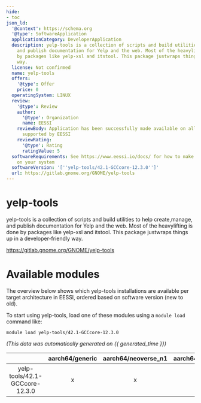 ```yaml
---
hide:
- toc
json_ld:
  '@context': https://schema.org
  '@type': SoftwareApplication
  applicationCategory: DeveloperApplication
  description: yelp-tools is a collection of scripts and build utilities to help create,manage,
    and publish documentation for Yelp and the web. Most of the heavylifting is done
    by packages like yelp-xsl and itstool. This package justwraps things up in a developer-friendly
    way.
  license: Not confirmed
  name: yelp-tools
  offers:
    '@type': Offer
    price: 0
  operatingSystem: LINUX
  review:
    '@type': Review
    author:
      '@type': Organization
      name: EESSI
    reviewBody: Application has been successfully made available on all architectures
      supported by EESSI
    reviewRating:
      '@type': Rating
      ratingValue: 5
  softwareRequirements: See https://www.eessi.io/docs/ for how to make EESSI available
    on your system
  softwareVersion: '[''yelp-tools/42.1-GCCcore-12.3.0'']'
  url: https://gitlab.gnome.org/GNOME/yelp-tools
---
```


yelp-tools
==========


yelp-tools is a collection of scripts and build utilities to help create,manage, and publish documentation for Yelp and the web. Most of the heavylifting is done by packages like yelp-xsl and itstool. This package justwraps things up in a developer-friendly way.

https://gitlab.gnome.org/GNOME/yelp-tools
# Available modules


The overview below shows which yelp-tools installations are available per target architecture in EESSI, ordered based on software version (new to old).

To start using yelp-tools, load one of these modules using a `module load` command like:

```shell
module load yelp-tools/42.1-GCCcore-12.3.0
```

*(This data was automatically generated on {{ generated_time }})*  

| |aarch64/generic|aarch64/neoverse_n1|aarch64/neoverse_v1|x86_64/generic|x86_64/amd/zen2|x86_64/amd/zen3|x86_64/amd/zen4|x86_64/intel/haswell|x86_64/intel/sapphirerapids|x86_64/intel/skylake_avx512|
| :---: | :---: | :---: | :---: | :---: | :---: | :---: | :---: | :---: | :---: | :---: |
|yelp-tools/42.1-GCCcore-12.3.0|x|x|x|x|x|x|x|x|-|x|
